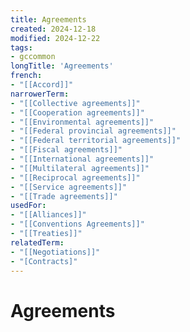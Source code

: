 ```yaml
---
title: Agreements
created: 2024-12-18
modified: 2024-12-22
tags:
- gccommon
longTitle: 'Agreements'
french:
- "[[Accord]]"
narrowerTerm:
- "[[Collective agreements]]"
- "[[Cooperation agreements]]"
- "[[Environmental agreements]]"
- "[[Federal provincial agreements]]"
- "[[Federal territorial agreements]]"
- "[[Fiscal agreements]]"
- "[[International agreements]]"
- "[[Multilateral agreements]]"
- "[[Reciprocal agreements]]"
- "[[Service agreements]]"
- "[[Trade agreements]]"
usedFor:
- "[[Alliances]]"
- "[[Conventions Agreements]]"
- "[[Treaties]]"
relatedTerm:
- "[[Negotiations]]"
- "[Contracts]"
---
```

# Agreements
